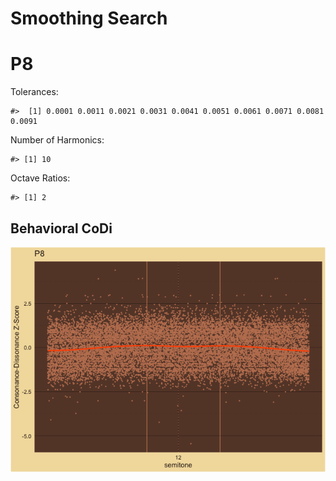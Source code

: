 Smoothing Search
================

# P8

Tolerances:

    #>  [1] 0.0001 0.0011 0.0021 0.0031 0.0041 0.0051 0.0061 0.0071 0.0081 0.0091

Number of Harmonics:

    #> [1] 10

Octave Ratios:

    #> [1] 2

## Behavioral CoDi

![](../figures/smoothing_search/unnamed-chunk-12-1.png)<!-- -->
